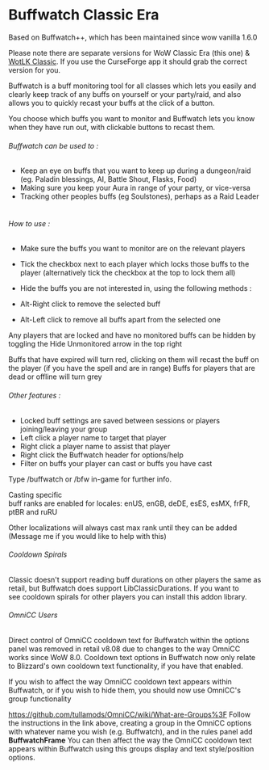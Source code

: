 # Buffwatch Classic Era

Based on Buffwatch++, which has been maintained since wow vanilla 1.6.0

Please note there are separate versions for WoW Classic Era (this one) & [WotLK Classic](https://github.com/Pupp3h/Buffwatch-Classic). If you use the CurseForge app it should grab the correct version for you.

Buffwatch is a buff monitoring tool for all classes which lets you easily and clearly keep track of any buffs on yourself or your party/raid, and also allows you to quickly recast your buffs at the click of a button.

You choose which buffs you want to monitor and Buffwatch lets you know when they have run out, with clickable buttons to recast them. 



###### Buffwatch can be used to :

* Keep an eye on buffs that you want to keep up during a dungeon/raid (eg. Paladin blessings, AI, Battle Shout, Flasks, Food)
* Making sure you keep your Aura in range of your party, or vice-versa
* Tracking other peoples buffs (eg Soulstones), perhaps as a Raid Leader
 

###### How to use :

* Make sure the buffs you want to monitor are on the relevant players
* Tick the checkbox next to each player which locks those buffs to the player (alternatively tick the checkbox at the top to lock them all)
* Hide the buffs you are not interested in, using the following methods :

* Alt-Right click to remove the selected buff
* Alt-Left click to remove all buffs apart from the selected one

Any players that are locked and have no monitored buffs can be hidden by toggling the Hide Unmonitored arrow in the top right

Buffs that have expired will turn red, clicking on them will recast the buff on the player (if you have the spell and are in range)
Buffs for players that are dead or offline will turn grey

###### Other features :

* Locked buff settings are saved between sessions or players joining/leaving your group
* Left click a player name to target that player
* Right click a player name to assist that player
* Right click the Buffwatch header for options/help
* Filter on buffs your player can cast or buffs you have cast

Type /buffwatch or /bfw in-game for further info.


Casting specific buff ranks are enabled for locales: enUS, enGB, deDE, esES, esMX, frFR, ptBR and ruRU

Other localizations will always cast max rank until they can be added (Message me if you would like to help with this)

###### Cooldown Spirals
Classic doesn't support reading buff durations on other players the same as retail, but Buffwatch does support LibClassicDurations. If you want to see cooldown spirals for other players you can install this addon library.


###### OmniCC Users
Direct control of OmniCC cooldown text for Buffwatch within the options panel was removed in retail v8.08 due to changes to the way OmniCC works since WoW 8.0. Cooldown text options in Buffwatch now only relate to Blizzard's own cooldown text functionality, if you have that enabled.

If you wish to affect the way OmniCC cooldown text appears within Buffwatch, or if you wish to hide them, you should now use OmniCC's group functionality

https://github.com/tullamods/OmniCC/wiki/What-are-Groups%3F
Follow the instructions in the link above, creating a group in the OmniCC options with whatever name you wish (e.g. Buffwatch), and in the rules panel add **BuffwatchFrame**
You can then affect the way the OmniCC cooldown text appears within Buffwatch using this groups display and text style/position options.
